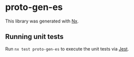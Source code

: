 # proto-gen-es

This library was generated with [Nx](https://nx.dev).

## Running unit tests

Run `nx test proto-gen-es` to execute the unit tests via [Jest](https://jestjs.io).
